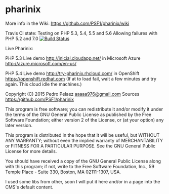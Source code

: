 # pharinix

More info in the Wiki: <https://github.com/PSF1/pharinix/wiki>

Travis CI state: 
Testing on PHP 5.3, 5.4, 5.5 and 5.6
Allowing failures with PHP 5.2 and 7.0
[![Build Status](https://travis-ci.org/PSF1/pharinix.svg?branch=master)](https://travis-ci.org/PSF1/pharinix)

Live Pharinix:

PHP 5.3 Live demo <http://inicial.cloudapp.net/> in Microsoft Azure <http://azure.microsoft.com/en-us/>

PHP 5.4 Live demo <http://try-pharinix.rhcloud.com/> in OpenShift <https://openshift.redhat.com> (If at to load fail, wait a few minutes and try again. This cloud idle the machines.)

Copyright (C) 2015 Pedro Pelaez <aaaaa976@gmail.com>
Sources https://github.com/PSF1/pharinix

This program is free software; you can redistribute it and/or
modify it under the terms of the GNU General Public License
as published by the Free Software Foundation; either version 2
of the License, or (at your option) any later version.

This program is distributed in the hope that it will be useful,
but WITHOUT ANY WARRANTY; without even the implied warranty of
MERCHANTABILITY or FITNESS FOR A PARTICULAR PURPOSE.  See the
GNU General Public License for more details.

You should have received a copy of the GNU General Public License
along with this program; if not, write to the Free Software
Foundation, Inc., 59 Temple Place - Suite 330, Boston, MA  02111-1307, USA.

I used some libs from other, soon I will put it here and/or in a page into the CMS's default content.
